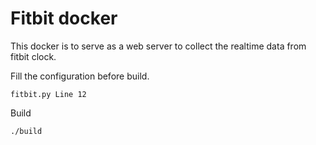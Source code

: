 # Fitbit docker
This docker is to serve as a web server to collect the realtime data from fitbit clock.

Fill the configuration before build.
```
fitbit.py Line 12
```

Build
```
./build
```